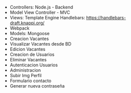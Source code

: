 
- Controllers: Node.js - Backend
- Model View Controller - MVC
- Views: Template Engine Handlebars:  https://handlebars-draft.knappi.org/
- Webpack
- Models: Mongoose
- Creacion Vacantes
- Visualizar Vacantes desde BD
- Edicion Vacantes
- Creacion de Usuarios
- Eliminar Vacantes
- Autenticacion Usuarios
- Administracion
- Subir Img Perfil
- Formulario contacto
- Generar nueva contraseña
